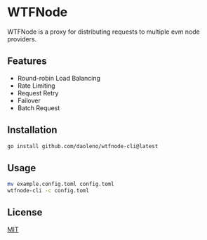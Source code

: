 # WTFNode

WTFNode is a proxy for distributing requests to multiple evm node providers.

## Features

- Round-robin Load Balancing
- Rate Limiting
- Request Retry
- Failover
- Batch Request

## Installation

```sh
go install github.com/daoleno/wtfnode-cli@latest
```

## Usage

```sh
mv example.config.toml config.toml
wtfnode-cli -c config.toml
```

## License

[MIT](https://choosealicense.com/licenses/mit/)
